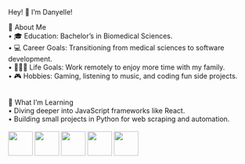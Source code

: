 <!---
DanyelleH/DanyelleH is a ✨ special ✨ repository because its `README.md` (this file) appears on your GitHub profile.
You can click the Preview link to take a look at your changes.
--->
Hey! 👋 I’m Danyelle!

🌟 About Me<br>
    •	🎓 Education: Bachelor’s in Biomedical Sciences.<br>
    •	💻 Career Goals: Transitioning from medical sciences to software development.<br>
    •	👩‍👧‍👦 Life Goals: Work remotely to enjoy more time with my family.<br>
    •	🎮 Hobbies: Gaming, listening to music, and coding fun side projects.<br><br>
 
🌱 What I’m Learning<br>
    •	Diving deeper into JavaScript frameworks like React. <br>
    •	Building small projects in Python for web scraping and automation. <br><br>
<a href="#"><img src="https://github.com/onemarc/tech-icons/blob/main/icons/python-dark.svg" width="50"></a>
<a href="#"><img src="https://github.com/onemarc/tech-icons/blob/main/icons/vscode-dark.svg" width="50"></a>
<a href="#"><img src="https://github.com/onemarc/tech-icons/blob/main/icons/javascript.svg" width="50"></a>
<a href="#"><img src="https://github.com/onemarc/tech-icons/blob/main/icons/html.svg" width="50"></a>
<a href="#"><img src="https://github.com/onemarc/tech-icons/blob/main/icons/github-dark.svg" width="50"></a><br><br>
